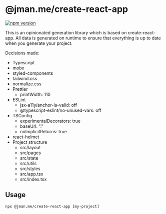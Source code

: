 # @jman.me/create-react-app
[![npm version](https://badge.fury.io/js/%40jman.me%2Fcreate-react-app.svg)](https://badge.fury.io/js/%40jman.me%2Fcreate-react-app)

This is an opinionated generation library which is based on create-react-app. All data is generated on runtime to ensure that everything is up to date when you generate your project.

Decisions made:
* Typescript
* mobx
* styled-components
* tailwind.css
* normalize.css
* Prettier
  * printWidth: 110
* ESLint
  * jsx-a11y/anchor-is-valid: off
  * @typescript-eslint/no-unused-vars: off
* TSConfig
  * experimentalDecorators: true
  * baseUrl: "."
  * noImplicitReturns: true
* react-helmet
* Project structure
  * src/layout
  * src/pages
  * src/state
  * src/utils
  * src/styles
  * src/app.tsx
  * src/index.tsx

## Usage
```npx @jman.me/create-react-app [my-project]```
